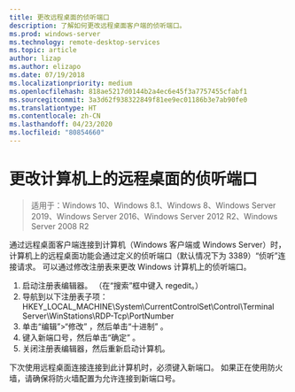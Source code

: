 ```yaml
---
title: 更改远程桌面的侦听端口
description: 了解如何更改远程桌面客户端的侦听端口。
ms.prod: windows-server
ms.technology: remote-desktop-services
ms.topic: article
author: lizap
ms.author: elizapo
ms.date: 07/19/2018
ms.localizationpriority: medium
ms.openlocfilehash: 818ae5217d0144b2a4ec6e45f3a7757455cfabf1
ms.sourcegitcommit: 3a3d62f938322849f81ee9ec01186b3e7ab90fe0
ms.translationtype: HT
ms.contentlocale: zh-CN
ms.lasthandoff: 04/23/2020
ms.locfileid: "80854660"
---
```

# <a name="change-the-listening-port-for-remote-desktop-on-your-computer"></a>更改计算机上的远程桌面的侦听端口

>适用于：Windows 10、Windows 8.1、Windows 8、Windows Server 2019、Windows Server 2016、Windows Server 2012 R2、Windows Server 2008 R2

通过远程桌面客户端连接到计算机（Windows 客户端或 Windows Server）时，计算机上的远程桌面功能会通过定义的侦听端口（默认情况下为 3389）“侦听”连接请求。 可以通过修改注册表来更改 Windows 计算机上的侦听端口。

1. 启动注册表编辑器。 （在“搜索”框中键入 regedit。）
2. 导航到以下注册表子项：HKEY_LOCAL_MACHINE\System\CurrentControlSet\Control\Terminal Server\WinStations\RDP-Tcp\PortNumber
3. 单击“编辑”>“修改”  ，然后单击“十进制”  。
4. 键入新端口号，然后单击“确定”  。 
5. 关闭注册表编辑器，然后重新启动计算机。

下次使用远程桌面连接连接到此计算机时，必须键入新端口。 如果正在使用防火墙，请确保将防火墙配置为允许连接到新端口号。
